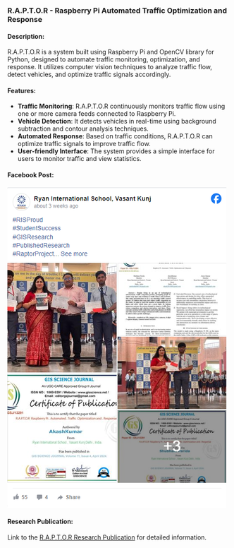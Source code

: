### R.A.P.T.O.R - Raspberry Pi Automated Traffic Optimization and Response

#### Description:
R.A.P.T.O.R is a system built using Raspberry Pi and OpenCV library for Python, designed to automate traffic monitoring, optimization, and response. It utilizes computer vision techniques to analyze traffic flow, detect vehicles, and optimize traffic signals accordingly.

#### Features:
- **Traffic Monitoring**: R.A.P.T.O.R continuously monitors traffic flow using one or more camera feeds connected to Raspberry Pi.
- **Vehicle Detection**: It detects vehicles in real-time using background subtraction and contour analysis techniques.
- **Automated Response**: Based on traffic conditions, R.A.P.T.O.R can optimize traffic signals to improve traffic flow.
- **User-friendly Interface**: The system provides a simple interface for users to monitor traffic and view statistics.

#### Facebook Post:
[![Facebook Post](/images/post.png)](https://www.facebook.com/photo.php?fbid=931526918770539&set=a.560979689158599&type=3)

#### Research Publication:
Link to the [R.A.P.T.O.R Research Publication](https://drive.google.com/file/d/1-j48vZ1sInlDdAZ5-EQw2_BLE_dme0sH/view?pli=1) for detailed information.
